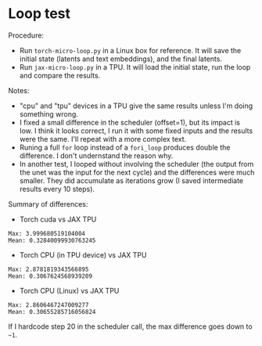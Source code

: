 # Loop test

Procedure:
- Run `torch-micro-loop.py` in a Linux box for reference. It will save the initial state (latents and text embeddings), and the final latents.
- Run `jax-micro-loop.py` in a TPU. It will load the initial state, run the loop and compare the results.

Notes:
- "cpu" and "tpu" devices in a TPU give the same results unless I'm doing something wrong.
- I fixed a small difference in the scheduler (offset=1), but its impact is low. I think it looks correct, I run it with some fixed inputs and the results were the same. I'll repeat with a more complex text.
- Runing a full `for` loop instead of a `fori_loop` produces double the difference. I don't undernstand the reason why.
- In another test, I looped without involving the scheduler (the output from the unet was the input for the next cycle) and the differences were much smaller. They did accumulate as iterations grow (I saved intermediate results every 10 steps).

Summary of differences:

* Torch cuda vs JAX TPU
```
Max: 3.999680519104004
Mean: 0.32840099930763245
```

* Torch CPU (in TPU device) vs JAX TPU
```
Max: 2.8781819343566895
Mean: 0.3067624568939209
```

* Torch CPU (Linux) vs JAX TPU
```
Max: 2.8606467247009277
Mean: 0.30655285716056824
```

If I hardcode step 20 in the scheduler call, the max difference goes down to `~1`.